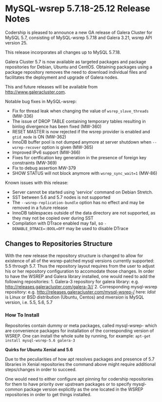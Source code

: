 # MySQL-wsrep 5.7.18-25.12 Release Notes

Codership is pleased to announce a new GA release of Galera Cluster for MySQL 5.7, consisting of MySQL-wsrep 5.7.18 and Galera 3.21, wsrep API version 25.

This release incorporates all changes up to MySQL 5.7.18.

Galera Cluster 5.7 is now available as targeted packages and package repositories for Debian, Ubuntu and CentOS. Obtaining packages using a package repository removes the need to download individual files and facilitates the deployment and upgrade of Galera nodes.

This and future releases will be available from http://www.galeracluster.com.

Notable bug fixes in MySQL-wsrep:

* Fix for thread leak when changing the value of `wsrep_slave_threads` (MW-336)
* The issue of DROP TABLE containing temporary tables resulting in binlog divergence has been fixed (MW-360)
* RESET MASTER is now rejected if the wsrep provider is enabled and `gtid_mode` is ON (MW-362)
* InnoDB buffer pool is not dumped anymore at server shutdown when `--wsrep-recover` option is given (MW-365)
* Improved IPv6 support (MW-366)
* Fixes for certfication key generation in the presence of foreign key constraints (MW-369)
* Fix to debug assertion MW-379
* SHOW STATUS will not block anymore with `wsrep_sync_wait=1` (MW-86)

Known issues with this release:

* Server cannot be started using 'service' command on Debian Stretch.
* SST between 5.6 and 5.7 nodes is not supported
* The `--wsrep-replication-bundle` option has no effect and may be removed in a future release
* InnoDB tablespaces outside of the data directory are not supported, as they may not be copied over during SST
* Compilation with DTrace enabled may fail, so `-DENABLE_DTRACE=:BOOL=OFF` may be used to disable DTrace

## Changes to Repositories Structure

With the new release the repository structure is changed to allow for existence of all of the wsrep-patched mysql versions currently supported: 5.5 through 5.7. Thus the repository layout requires from the user to adjust his or her repository configuration to accomodate those changes. In order to have the WSREP and Galera library installed, one would need to add the following repositories: 1. Galera-3 repository for galera library: e.g. http://releases.galeracluster.com/galera-3// 2. Corresponding mysql-wsrep repository: e.g. http://releases.galeracluster.com/mysql-wsrep-/ here: _ldist_ is Linux or BSD distribution (Ubuntu, Centos) and _mversion_ is MySQL version, i.e. 5.5, 5.6, 5.7

### How To Install

Repositories contain dummy or meta packages, called mysql-wsrep- which are convenience packages for installation of the corresponding version of WSREP. One can install the whole suite by running, for example: `apt-get install mysql-wsrep-5.6 galera-3`

**Quirks for Ubuntu Xenial and 5.6**

Due to the peculiarities of how apt resolves packages and presence of 5.7 libraries in Xenial repositories the command above might require additional steps/changes in order to succeed.

One would need to either configure apt pinning for codership repositories for them to have priority over upstream packages or to specify mysql-common package version explicitly as the one located in the WSREP repositories in order to get things installed.
